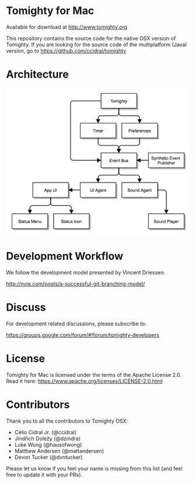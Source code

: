 Tomighty for Mac
================

Available for download at http://www.tomighty.org

This repository contains the source code for the native OSX version of Tomighty.
If you are looking for the source code of the multiplatform (Java) version, go to https://github.com/ccidral/tomighty

Architecture
============

![](/docs/tomighty_architecture.png)

Development Workflow
====================

We follow the development model presented by Vincent Driessen:

http://nvie.com/posts/a-successful-git-branching-model/

Discuss
=======

For development related discussions, please subscribe to:

https://groups.google.com/forum/#!forum/tomighty-developers

License
=======

Tomighty for Mac is licensed under the terms of the Apache License 2.0. Read it here: https://www.apache.org/licenses/LICENSE-2.0.html

Contributors
============
Thank you to all the contributors to Tomighty OSX:

* Célio Cidral Jr. (@ccidral)
* Jindřich Doležy (@dzindra)
* Luke Wong (@hausofwong)
* Matthew Andersen (@mattandersen)
* Devon Tucker (@dvntucker)

Please let us know if you feel your name is missing from this list (and feel free to update it with your PRs).
